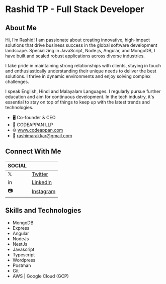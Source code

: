 

# Rashid TP - Full Stack Developer


## About Me
Hi, I’m Rashid! I am passionate about creating innovative, high-impact solutions that drive business success in the global software development landscape. Specializing in JavaScript, Node.js, Angular, and MongoDB, I have built and scaled robust applications across diverse industries.

I take pride in maintaining strong relationships with clients, staying in touch and enthusiastically understanding their unique needs to deliver the best solutions. I thrive in dynamic environments and enjoy solving complex challenges.

I speak English, Hindi  and  Malayalam Languages. I regularly pursue further education and aim for continuous development. In the tech industry, it's essential to stay on top of things to keep up with the latest trends and technologies.


- 🖥️ Co-founder & CEO
- 🏢 CODEAPPAN LLP
- 🌐 www.codeappan.com
- 📧 rashimarakkar@gmail.com

## Connect With Me

| SOCIAL |                                                             |
|--------|-------------------------------------------------------------|
| 𝕏      | [Twitter](https://x.com/Rashimarakkar)                      |
| in     | [LinkedIn](https://www.linkedin.com/in/rashid-tp-83935282/) |
| 📷     | [Instagram](https://www.instagram.com/rashimarakkar/)       |


## Skills and Technologies
- MongoDB
- Express
- Angular
- NodeJs
- NestJs
- Javascript
- Typescript
- Wordpress
- Postman
- Git
- AWS | Google Cloud (GCP) 

